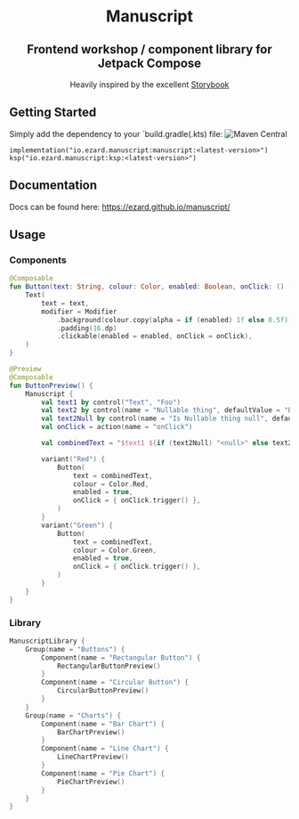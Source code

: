 <h1 align="center">
	Manuscript
</h1>
<h2 align="center">
	Frontend workshop / component library for Jetpack Compose
</h2>
<p align="center">
	Heavily inspired by the excellent <a href="https://github.com/storybookjs/storybook">Storybook</a>
</p>

## Getting Started

Simply add the dependency to your `build.gradle(.kts) file: ![Maven Central](https://img.shields.io/maven-central/v/io.ezard.manuscript/manuscript)

`implementation("io.ezard.manuscript:manuscript:<latest-version>")`
`ksp("io.ezard.manuscript:ksp:<latest-version>")`

## Documentation

Docs can be found here: https://ezard.github.io/manuscript/

## Usage

### Components

```kotlin
@Composable
fun Button(text: String, colour: Color, enabled: Boolean, onClick: () -> Unit = {}) {
    Text(
        text = text,
        modifier = Modifier
            .background(colour.copy(alpha = if (enabled) 1f else 0.5f))
            .padding(16.dp)
            .clickable(enabled = enabled, onClick = onClick),
    )
}

@Preview
@Composable
fun ButtonPreview() {
    Manuscript {
        val text1 by control("Text", "Foo")
        val text2 by control(name = "Nullable thing", defaultValue = "Bar")
        val text2Null by control(name = "Is Nullable thing null", defaultValue = false)
        val onClick = action(name = "onClick")

        val combinedText = "$text1 ${if (text2Null) "<null>" else text2}"

        variant("Red") {
            Button(
                text = combinedText,
                colour = Color.Red,
                enabled = true,
                onClick = { onClick.trigger() },
            )
        }
        variant("Green") {
            Button(
                text = combinedText,
                colour = Color.Green,
                enabled = true,
                onClick = { onClick.trigger() },
            )
        }
    }
}
```

### Library

```kotlin
ManuscriptLibrary {
    Group(name = "Buttons") {
        Component(name = "Rectangular Button") {
            RectangularButtonPreview()
        }
        Component(name = "Circular Button") {
            CircularButtonPreview()
        }
    }
    Group(name = "Charts") {
        Component(name = "Bar Chart") {
            BarChartPreview()
        }
        Component(name = "Line Chart") {
            LineChartPreview()
        }
        Component(name = "Pie Chart") {
            PieChartPreview()
        }
    }
}
```
